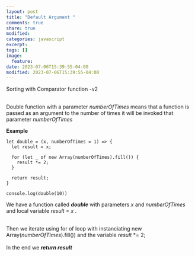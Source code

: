 ```yaml
---
layout: post
title: "Default Argument "
comments: true
share: true
modified:
categories: javascript
excerpt:
tags: []
image:
  feature:
date: 2023-07-06T15:39:55-04:00
modified: 2023-07-06T15:39:55-04:00
---
```


Sorting with Comparator function -v2
<br><br>

Double function with a parameter *numberOfTimes* means that a function is passed as an argument to the number of times it will be invoked that parameter *numberOfTimes* 

**Example**<br>





~~~
let double = (x, numberOfTimes = 1) => {
  let result = x;
  
  for (let _ of new Array(numberOfTimes).fill()) {
    result *= 2;
  }
  
  return result;
}

console.log(double(10))
~~~



We have a function called ***double*** with parameters *x* and *numberOfTimes* and local variable *result* = *x* .<br><br>

Then we iterate using for of loop with instanciating  new Array(*numberOfTimes*).fill()) 
and the variable *result* *= 2;
<br><br>
In the end we ***return result***

